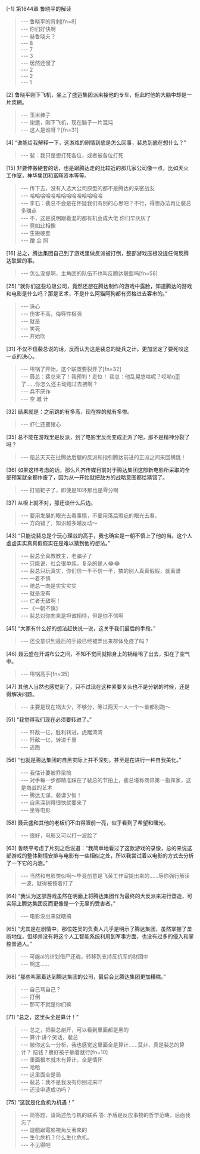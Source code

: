 
[-1] 第1644章 鲁晓平的解读
>--- 鲁晓平的背刺[fn=8]<br>
>--- 你们好快啊<br>
>--- 赫鲁晓夫？<br>
>--- 8<br>
>--- 7<br>
>--- 3<br>
>--- 居然还慢了<br>
>--- 2<br>
>--- 2<br>
>--- 1<br>

[2] 鲁晓平刚下飞机，坐上了盛运集团派来接他的专车，但此时他的大脑中却是一片浆糊。
>--- 玉米棒子<br>
>--- 谢邀，刚下飞机，现在脑子一片混沌<br>
>--- 这人是谁呀？[fn=31]<br>

[4] “谁能给我解释一下，这游戏的剧情到底是怎么回事，裴总到底在想什么？”
>--- 裴：我只是想打死各位，或者被各位打死<br>

[15] 非要伸搬硬套的话，也是跟腾达走的比较近的那几家公司像一点，比如天火工作室，神华集团和富晖资本等等。
>--- 传下去，没有入选大公司原型的都不是腾达的亲密战友<br>
>--- 哈哈哈哈哈哈哈哈哈哈哈哈哈哈<br>
>--- 李石：裴总不会是在怀疑我们有别的心思吧？不行，得想办法再让裴总多赚点<br>
>--- 不，这是说明跟着混的都有机会成大佬 你们早灰灰了<br>
>--- 竟如此相像<br>
>--- 生搬硬套<br>
>--- 蹭 合 照<br>

[16] 总之，腾达集团自己到了游戏里做反派被打倒，整部游戏压根没提任何反腾达联盟的事。
>--- 怎么没提啊，主角团的队伍不也叫反腾达联盟吗[fn=58]<br>

[25] “就你们这些垃圾公司，竟然还想在腾达制作的游戏中露脸，知道腾达的游戏和电影是什么吗？那是艺术，不是什么阿猫阿狗都有资格进去客串的。”
>--- 诛心<br>
>--- 伤害不高，侮辱性极强<br>
>--- 就是<br>
>--- 笑死<br>
>--- 开始吹<br>

[31] 不仅不信裴总说的话，反而认为这是裴总的疑兵之计。更加坚定了要死咬这一点的决心。
>--- 甩锅了开始，这个联盟要裂开了[fn=32]<br>
>--- 聂总：裴总来了！我预判！走位！
裴总：他乱晃悠啥呢？哎呦q歪了……你怎么还主动跑过去接啊？<br>
>--- 兵不厌诈<br>
>--- 空  城  计<br>

[32] 结果就是：之前跳的有多高，现在摔的就有多惨。
>--- 虾仁还要猪心<br>

[35] 总不能在游戏里是反派，到了电影里反而变成正派了吧，那不是精神分裂了吗？
>--- 赔总天天在扯腾达后腿的反派和指引腾达前进的正派之间来回横跳！<br>

[36] 如果这样考虑的话，那么凡齐传媒目前对于腾达集团这部新电影所采取的全部预案就全都作废了，因为从一开始就把敌方的战略意图都给猜错了。
>--- 打错靶子了，即使是10环那也是零分啊<br>

[37] 从根上就不对，那还谈什么后边。
>--- 要用发展的眼光去看事情，不要用落后瑕疵的眼光去看。<br>
>--- 方向错了，知识越多越反动～<br>

[43] “只能说裴总是个玩心理战的高手，我也确实是一朝不慎上了他的当。这个人虚虚实实真真假假实在是难以猜到他的想法。”
>--- 裴总全真教教主，老骗子了<br>
>--- 只能说，社会很单纯，复杂的是人😂😂<br>
>--- 裴总只玩真实，你们信一半不信一半，搞的别人真真假假，就离谱<br>
>--- 一着不慎<br>
>--- 赔总一向是实实实实<br>
>--- 就是没有<br>
>--- 仁者无敌啊！<br>
>--- 《一朝不慎》<br>
>--- 裴总对你向来是坦诚相待，但是你不信啊<br>

[45] “大家有什么好的想法赶快说一说，这关乎我们最后的手段。”
>--- 还没意识到最后的手段已经被弄出来群体免疫了吗？<br>

[46] 聂云盛在开诚布公之间，不知不觉间就把身上的锅给甩了出去，扣在了空气中。
>--- 甩锅高手[fn=35]<br>

[47] 其他人当然也感觉到了，只不过现在这种紧要关头也不是分锅的时候，还是得解决问题。
>--- 主要是现在锅太少，不够分，等过两天一人一个～谁都别跑～<br>

[51] “我觉得我们现在必须要转进了。”
>--- 歼敌一亿，胜利转进，虎踞湾湾<br>
>--- 歼敌一亿，转进千里<br>
>--- 逃跑<br>

[56] “也就是腾达集团的自黑实际上并不深刻，甚至是在进行一种自我美化。”
>--- 我估计要被乔梁搞<br>
>--- 对手每一步都精准踩在了裴总的节拍上，裴总堪称商界第一指挥家，这是商战的艺术<br>
>--- 腾达无谋，裴谦少智！<br>
>--- 自黑深刻得很快就要来了<br>
>--- 坐等电影<br>

[58] 聂云盛和其他的老板们不由得眼前一亮，似乎看到了希望和曙光。
>--- 很好，电影又可以打一波脸了<br>

[63] 鲁晓平考虑了片刻之后说道：“我简单地看过了这款游戏的录像，总的来说这部游戏的整体剧情安排与电影有一些相似之处，所以我尝试着以电影的方式去分析了一下它的内涵。”
>--- 当然和电影类似啊～毕竟创意是飞黄工作室提出来的……等你强行解读一波，就得被按着打了<br>

[64] “我认为这部游戏虽然在明面上将腾达集团作为最终的大反派来进行塑造，可实际上腾达集团反而更像是一个无辜的受害者。”
>--- 电影没出来就瞎搞<br>

[65] “尤其是在剧情中，那位姓吴的负责人几乎是明示了腾达集团，虽然掌握了垄断地位，但却并没有将这个人工智能系统利用到军事方面，也没有过多的侵入和掌控普通人。”
>--- 可能ai的计划借尸还魂，转移到支持反抗军的财团中<br>
>--- 啊这……<br>

[68] “那些叫嚣着达到腾达集团的公司，最后会比腾达集团更加糟糕。”
>--- 自己骂自己？<br>
>--- 打倒<br>
>--- 那可不就是你们嘛<br>

[71] “总之，这里头全是算计！”
>--- 总之，把裴总剖开，可以看到里面都是黑的<br>
>--- 算计:讲个笑话，裴总<br>
>--- 被你这么一分析，我也感觉这里面全是算计……莫非，真是裴总的算计？
赔钱？裹好被子躺着就行[fn=10]<br>
>--- 里面根本就木有算计，全是情怀<br>
>--- 哈哈<br>
>--- 这里面全是局<br>
>--- 裴总：我不是我没有你别过来吖<br>
>--- 还没申遗成功吗？<br>

[75] “这就是化危机为机遇！”
>--- 简答题，请简述危与机的联系
答: 矛盾是反应事物的哲学范畴，后面我忘了<br>
>--- 遊戲跟電影視角反著來的<br>
>--- 生化危机？什么生化危机。<br>
>--- 不见得吧<br>
